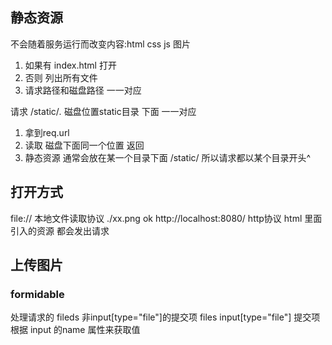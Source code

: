 ## 静态资源
  不会随着服务运行而改变内容:html css js 图片 
1. 如果有 index.html 打开
2. 否则 列出所有文件
3. 请求路径和磁盘路径 一一对应

请求
/static/*.* 磁盘位置static目录 下面 一一对应 
1. 拿到req.url 
2. 读取 磁盘下面同一个位置 返回
3. 静态资源 通常会放在某一个目录下面 /static/ 所以请求都以某个目录开头^

## 打开方式
file:// 本地文件读取协议  ./xx.png ok 
http://localhost:8080/   http协议
html 里面引入的资源 都会发出请求


## 上传图片
### formidable
处理请求的
fileds 非input[type="file"]的提交项
files input[type="file"] 提交项 
根据 input 的name  属性来获取值